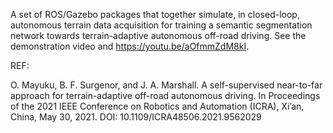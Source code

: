 A set of ROS/Gazebo packages that together simulate, in closed-loop, autonomous terrain data acquisition for training a semantic segmentation network towards terrain-adaptive autonomous off-road driving. See the demonstration video and https://youtu.be/aOfmmZdM8kI.

REF: 

O. Mayuku, B. F. Surgenor, and J. A. Marshall. A self-supervised near-to-far approach for terrain-adaptive off-road autonomous driving.  In Proceedings of the 2021 IEEE Conference on Robotics and Automation (ICRA), Xi’an, China, May 30, 2021. DOI: 10.1109/ICRA48506.2021.9562029
